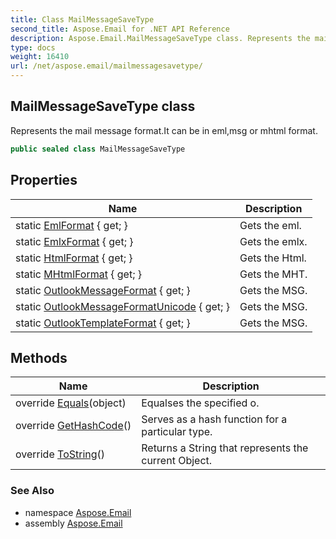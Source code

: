 ```yaml
---
title: Class MailMessageSaveType
second_title: Aspose.Email for .NET API Reference
description: Aspose.Email.MailMessageSaveType class. Represents the mail message format.It can be in emlmsg or mhtml format
type: docs
weight: 16410
url: /net/aspose.email/mailmessagesavetype/
---
```

## MailMessageSaveType class

Represents the mail message format.It can be in eml,msg or mhtml format.

```csharp
public sealed class MailMessageSaveType
```

## Properties

| Name | Description |
| --- | --- |
| static [EmlFormat](../../aspose.email/mailmessagesavetype/emlformat/) { get; } | Gets the eml. |
| static [EmlxFormat](../../aspose.email/mailmessagesavetype/emlxformat/) { get; } | Gets the emlx. |
| static [HtmlFormat](../../aspose.email/mailmessagesavetype/htmlformat/) { get; } | Gets the Html. |
| static [MHtmlFormat](../../aspose.email/mailmessagesavetype/mhtmlformat/) { get; } | Gets the MHT. |
| static [OutlookMessageFormat](../../aspose.email/mailmessagesavetype/outlookmessageformat/) { get; } | Gets the MSG. |
| static [OutlookMessageFormatUnicode](../../aspose.email/mailmessagesavetype/outlookmessageformatunicode/) { get; } | Gets the MSG. |
| static [OutlookTemplateFormat](../../aspose.email/mailmessagesavetype/outlooktemplateformat/) { get; } | Gets the MSG. |

## Methods

| Name | Description |
| --- | --- |
| override [Equals](../../aspose.email/mailmessagesavetype/equals/)(object) | Equalses the specified o. |
| override [GetHashCode](../../aspose.email/mailmessagesavetype/gethashcode/)() | Serves as a hash function for a particular type. |
| override [ToString](../../aspose.email/mailmessagesavetype/tostring/)() | Returns a String that represents the current Object. |

### See Also

* namespace [Aspose.Email](../../aspose.email/)
* assembly [Aspose.Email](../../)


